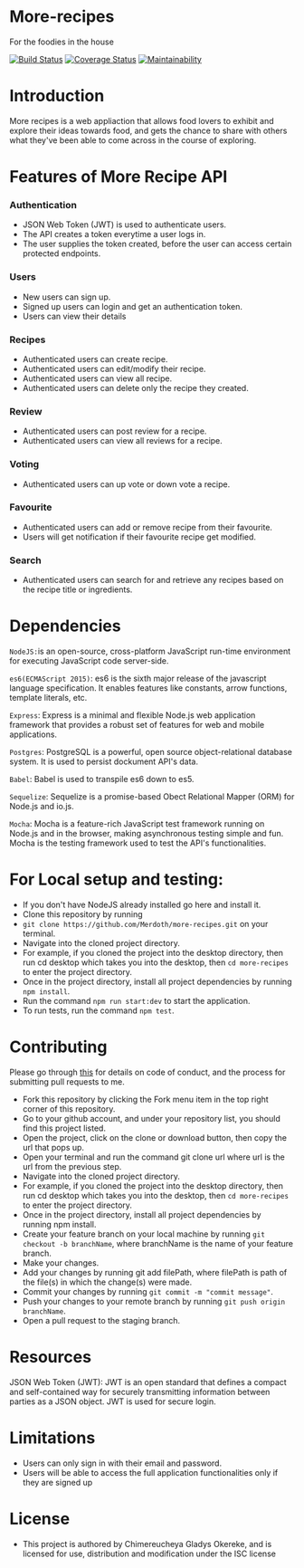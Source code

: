 # More-recipes
For the foodies in the house

[![Build Status](https://travis-ci.org/Merdoth/more-recipes.svg?branch=develop)](https://travis-ci.org/Merdoth/more-recipes)
[![Coverage Status](https://coveralls.io/repos/github/Merdoth/more-recipes/badge.svg?branch=feature%2F154840416%2Fvotes)](https://coveralls.io/github/Merdoth/more-recipes?branch=feature%2F154840416%2Fvotes)
[![Maintainability](https://api.codeclimate.com/v1/badges/8848c4753fffea6408dc/maintainability)](https://codeclimate.com/github/Merdoth/more-recipes/maintainability)
# Introduction

More recipes is a web appliaction that allows food lovers to exhibit and explore their ideas towards food, and gets the chance to share with others what they've been able to come across in the course of exploring. 

# Features of More Recipe API

### Authentication

- JSON Web Token (JWT) is used to authenticate users.
- The API creates a token everytime a user logs in.
- The user supplies the token created, before the user can access certain protected endpoints.

### Users 

- New users can sign up.
- Signed up users can login and get an authentication token.
- Users can view their details

### Recipes

- Authenticated users can create recipe.
- Authenticated users can edit/modify their recipe.
- Authenticated users can view all recipe.
- Authenticated users can delete only the recipe they created.

### Review

- Authenticated users can post review for a recipe.
- Authenticated users can view all reviews for a recipe.

### Voting

- Authenticated users can up vote or down vote a recipe.

### Favourite

- Authenticated users can add or remove recipe from their favourite.
- Users will get notification if their favourite recipe get modified.

### Search

- Authenticated users can search for and retrieve any recipes based on the recipe title or ingredients.



# Dependencies


`NodeJS:`is an open-source, cross-platform JavaScript run-time environment for executing JavaScript code server-side.

`es6(ECMAScript 2015)`: es6 is the sixth major release of the javascript language specification. It enables features like constants, arrow functions, template literals, etc.

`Express`: Express is a minimal and flexible Node.js web application framework that provides a robust set of features for web and mobile applications.

`Postgres`: PostgreSQL is a powerful, open source object-relational database system. It is used to persist dockument API's data.

`Babel`: Babel is used to transpile es6 down to es5.

`Sequelize`: Sequelize is a promise-based Obect Relational Mapper (ORM) for Node.js and io.js.

`Mocha`: Mocha is a feature-rich JavaScript test framework running on Node.js and in the browser, making asynchronous testing simple and fun. Mocha is the testing framework used to test the API's functionalities.


# For Local setup and testing:
- If you don't have NodeJS already installed go here and install it.
- Clone this repository by running
- `git clone https://github.com/Merdoth/more-recipes.git` on your terminal.
- Navigate into the cloned project directory.
- For example, if you cloned the project into the desktop directory, then run cd desktop which takes you into the desktop, then `cd more-recipes` to enter the project directory.
- Once in the project directory, install all project dependencies by running `npm install`.
- Run the command `npm run start:dev` to start the application.
- To run tests, run the command `npm test`.


# Contributing

Please go through [this](https://github.com/Merdoth/more-recipes/wiki/Contributing) for details on code of conduct, and the process for submitting pull requests to me.
* Fork this repository by clicking the Fork menu item in the top right corner of this repository.
* Go to your github account, and under your repository list, you should find this project listed.
* Open the project, click on the clone or download button, then copy the url that pops up.
* Open your terminal and run the command git clone url where url is the url from the previous step.
* Navigate into the cloned project directory.
* For example, if you cloned the project into the desktop directory, then run cd desktop which takes you into the desktop, then `cd more-recipes` to enter the project directory.
* Once in the project directory, install all project dependencies by running npm install.
* Create your feature branch on your local machine by running `git checkout -b branchName`, where branchName is the name of your feature branch.
* Make your changes.
* Add your changes by running git add filePath, where filePath is path of the file(s) in which the change(s) were made.
* Commit your changes by running `git commit -m "commit message"`.
* Push your changes to your remote branch by running `git push origin branchName`.
* Open a pull request to the staging branch.

# Resources

JSON Web Token (JWT): JWT is an open standard that defines a compact and self-contained way for securely transmitting information between parties as a JSON object. JWT is used for secure login.


# Limitations

- Users can only sign in with their email and password.
- Users will be able to access the full application functionalities only if they are signed up

# License
- This project is authored by Chimereucheya Gladys Okereke, and is licensed for use, distribution and modification under the ISC license



